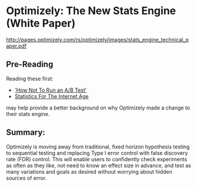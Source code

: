 # Optimizely: The New Stats Engine (White Paper)

http://pages.optimizely.com/rs/optimizely/images/stats_engine_technical_paper.pdf

## Pre-Reading

Reading these first:

* [‘How Not To Run an A/B Test’](HowNotToRunAnA-BTest.md)
* [Statistics For The Internet Age](StatisticsForTheInternetAge.md)

may help provide a better background on why Optimizely made a change to their stats engine.

## Summary:

Optimizely is moving away from traditional, fixed horizon hypothesis testing to sequential testing and replacing Type I error control with false discovery rate (FDR) control. This will enable users to confidently check experiments as often as they like, not need to know an effect size in advance, and test as many variations and goals as desired without worrying about hidden sources of error.
